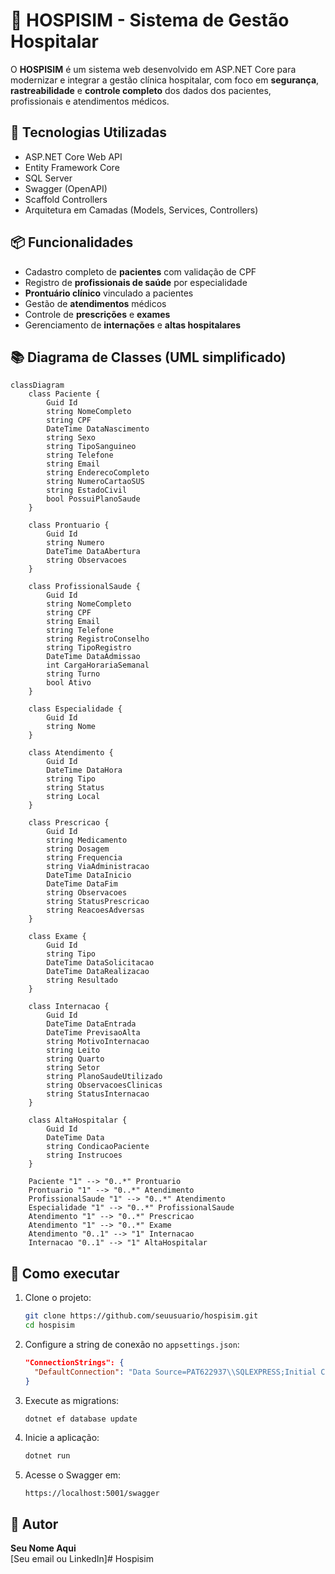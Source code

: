 # 🏥 HOSPISIM - Sistema de Gestão Hospitalar

O **HOSPISIM** é um sistema web desenvolvido em ASP.NET Core para modernizar e integrar a gestão clínica hospitalar, com foco em **segurança**, **rastreabilidade** e **controle completo** dos dados dos pacientes, profissionais e atendimentos médicos.

## 🔧 Tecnologias Utilizadas

- ASP.NET Core Web API
- Entity Framework Core
- SQL Server
- Swagger (OpenAPI)
- Scaffold Controllers
- Arquitetura em Camadas (Models, Services, Controllers)

## 📦 Funcionalidades

- Cadastro completo de **pacientes** com validação de CPF
- Registro de **profissionais de saúde** por especialidade
- **Prontuário clínico** vinculado a pacientes
- Gestão de **atendimentos** médicos
- Controle de **prescrições** e **exames**
- Gerenciamento de **internações** e **altas hospitalares**

## 📚 Diagrama de Classes (UML simplificado)

```mermaid
classDiagram
    class Paciente {
        Guid Id
        string NomeCompleto
        string CPF
        DateTime DataNascimento
        string Sexo
        string TipoSanguineo
        string Telefone
        string Email
        string EnderecoCompleto
        string NumeroCartaoSUS
        string EstadoCivil
        bool PossuiPlanoSaude
    }

    class Prontuario {
        Guid Id
        string Numero
        DateTime DataAbertura
        string Observacoes
    }

    class ProfissionalSaude {
        Guid Id
        string NomeCompleto
        string CPF
        string Email
        string Telefone
        string RegistroConselho
        string TipoRegistro
        DateTime DataAdmissao
        int CargaHorariaSemanal
        string Turno
        bool Ativo
    }

    class Especialidade {
        Guid Id
        string Nome
    }

    class Atendimento {
        Guid Id
        DateTime DataHora
        string Tipo
        string Status
        string Local
    }

    class Prescricao {
        Guid Id
        string Medicamento
        string Dosagem
        string Frequencia
        string ViaAdministracao
        DateTime DataInicio
        DateTime DataFim
        string Observacoes
        string StatusPrescricao
        string ReacoesAdversas
    }

    class Exame {
        Guid Id
        string Tipo
        DateTime DataSolicitacao
        DateTime DataRealizacao
        string Resultado
    }

    class Internacao {
        Guid Id
        DateTime DataEntrada
        DateTime PrevisaoAlta
        string MotivoInternacao
        string Leito
        string Quarto
        string Setor
        string PlanoSaudeUtilizado
        string ObservacoesClinicas
        string StatusInternacao
    }

    class AltaHospitalar {
        Guid Id
        DateTime Data
        string CondicaoPaciente
        string Instrucoes
    }

    Paciente "1" --> "0..*" Prontuario
    Prontuario "1" --> "0..*" Atendimento
    ProfissionalSaude "1" --> "0..*" Atendimento
    Especialidade "1" --> "0..*" ProfissionalSaude
    Atendimento "1" --> "0..*" Prescricao
    Atendimento "1" --> "0..*" Exame
    Atendimento "0..1" --> "1" Internacao
    Internacao "0..1" --> "1" AltaHospitalar
```

## 🚀 Como executar

1. Clone o projeto:
   ```bash
   git clone https://github.com/seuusuario/hospisim.git
   cd hospisim
   ```

2. Configure a string de conexão no `appsettings.json`:
   ```json
   "ConnectionStrings": {
     "DefaultConnection": "Data Source=PAT622937\\SQLEXPRESS;Initial Catalog=Hospisim;Integrated Security=True;Encrypt=False"
   }
   ```

3. Execute as migrations:
   ```bash
   dotnet ef database update
   ```

4. Inicie a aplicação:
   ```bash
   dotnet run
   ```

5. Acesse o Swagger em:
   ```
   https://localhost:5001/swagger
   ```

## 📌 Autor

**Seu Nome Aqui**  
[Seu email ou LinkedIn]# Hospisim
